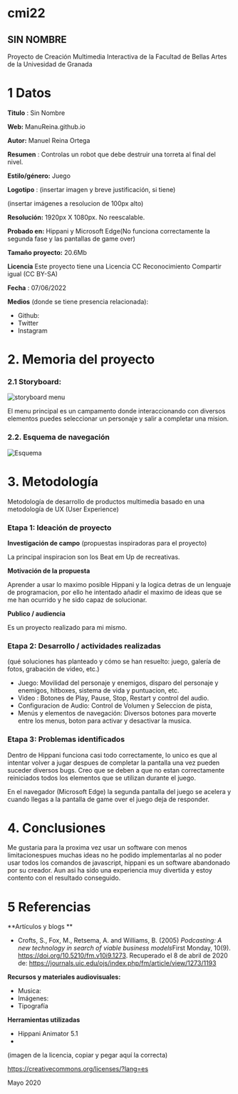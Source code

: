 # cmi22

## SIN NOMBRE

Proyecto de Creación Multimedia Interactiva de la  Facultad de Bellas Artes de la Univesidad de Granada


# 1 Datos 

**Titulo** : Sin Nombre

**Web:**   ManuReina.github.io

**Autor:**  Manuel Reina Ortega

**Resumen** : Controlas un robot que debe destruir una torreta al final del nivel.

**Estilo/género:**  Juego

**Logotipo** : (insertar imagen y breve justificación, si  tiene) 

(insertar imágenes a resolucion de 100px alto)

**Resolución:** 1920px X 1080px. No reescalable.

**Probado en:**   Hippani y Microsoft Edge(No funciona correctamente la segunda fase y las pantallas de game over)

**Tamaño proyecto:** 20.6Mb

**Licencia** Este proyecto tiene una Licencia CC Reconocimiento Compartir igual (CC BY-SA)

**Fecha** : 07/06/2022

**Medios** (donde se tiene presencia relacionada):

- Github:
- Twitter
- Instagram


# 2. Memoria del proyecto 

### 2.1 Storyboard: 
![storyboard menu](https://user-images.githubusercontent.com/106830379/172732675-92244350-4c22-43f9-b887-db70ddd5adf3.png)

El menu principal es un campamento donde interaccionando con diversos elementos puedes seleccionar un personaje y salir a completar una mision.



### 2.2. Esquema de navegación 
![Esquema](https://user-images.githubusercontent.com/106830379/172732705-01992d76-51ca-4760-8d39-15ed82c3efda.png)



# 3. Metodología

Metodología de desarrollo de productos multimedia basado en una metodología de UX (User Experience)



### Etapa 1: Ideación de proyecto

**Investigación de campo** (propuestas inspiradoras para el proyecto)

La principal inspiracion son los Beat em Up de recreativas.



**Motivación de la propuesta** 

Aprender a usar lo maximo posible Hippani y la logica detras de un lenguaje de programacion, por ello he intentado añadir el maximo de ideas que se me han ocurrido y he sido capaz de solucionar.


**Publico / audiencia**

Es un proyecto realizado para mi mismo.





### Etapa 2: Desarrollo / actividades realizadas

(qué soluciones has planteado y cómo se han resuelto: juego, galería de fotos, grabación de video, etc.)

- Juego: Movilidad del personaje y enemigos, disparo del personaje y enemigos, hitboxes, sistema de vida y puntuacion, etc.
- Video : Botones de Play, Pause, Stop, Restart y control del audio.
- Configuracion de Audio: Control de Volumen y Seleccion de pista,
- Menús y elementos de navegación: Diversos botones para moverte entre los menus, boton para activar y desactivar la musica.




### Etapa 3: Problemas identificados

Dentro de Hippani funciona casi todo correctamente, lo unico es que al intentar volver a jugar despues de completar la pantalla una vez pueden suceder diversos bugs. Creo que se deben a que no estan correctamente reiniciados todos los elementos que se utilizan durante el juego.

En el navegador (Microsoft Edge) la segunda pantalla del juego se acelera y cuando llegas a la pantalla de game over el juego deja de responder.



# 4. Conclusiones 

Me gustaria para la proxima vez usar un software con menos limitacionespues muchas ideas no he podido implementarlas al no poder usar todos los comandos de javascript, hippani es un software abandonado por su creador. Aun asi ha sido una experiencia muy divertida y estoy contento con el resultado conseguido.





# 5 Referencias 

**Artículos y blogs ** 

- Crofts, S., Fox, M., Retsema, A. and Williams, B. (2005) *Podcasting: A new technology in search of viable business models*First Monday, 10(9). https://doi.org/10.5210/fm.v10i9.1273. Recuperado el 8 de abril de 2020 de: https://journals.uic.edu/ojs/index.php/fm/article/view/1273/1193

**Recursos y materiales audiovisuales:**

* Musica:  
* Imágenes:  
* Tipografía

**Herramientas utilizadas**

- Hippani Animator 5.1
- 



(imagen de la licencia, copiar y pegar aquí la correcta)

https://creativecommons.org/licenses/?lang=es

Mayo 2020
